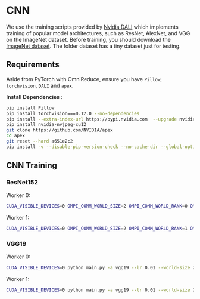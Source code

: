 # CNN
We use the training scripts provided by [Nvidia DALI](https://docs.nvidia.com/deeplearning/dali/user-guide/docs/examples/use_cases/pytorch/resnet50/pytorch-resnet50.html) which implements training of popular model architectures, such as ResNet, AlexNet, and VGG on the ImageNet dataset. Before training, you should download the [ImageNet dataset](https://www.image-net.org/). The folder dataset has a tiny dataset just for testing.

## Requirements
Aside from PyTorch with OmniReduce, ensure you have 
`Pillow`, `torchvision`, `DALI` and `apex`.

**Install Dependencies** :

```bash
pip install Pillow
pip install torchvision===0.12.0 --no-dependencies
pip install --extra-index-url https://pypi.nvidia.com  --upgrade nvidia-dali-cuda120
pip install nvidia-nvjpeg-cu12
git clone https://github.com/NVIDIA/apex
cd apex
git reset --hard a651e2c2
pip install -v --disable-pip-version-check --no-cache-dir --global-option="--cpp_ext" --global-option="--cuda_ext" ./
```

## CNN Training

### ResNet152
Worker 0:

```bash
CUDA_VISIBLE_DEVICES=0 OMPI_COMM_WORLD_SIZE=2 OMPI_COMM_WORLD_RANK=0 OMPI_COMM_WORLD_LOCAL_RANK=0 MOD_KERNEL_BYPASS=1 python main.py -a resnet152 --lr 0.1 --world-size 2 --rank 0 --dist-url tcp://${MASTER_ADDR}:${MASTER_PORT} --dist-backend nccl  ./dataset/
```

Worker 1:

```bash
CUDA_VISIBLE_DEVICES=0 OMPI_COMM_WORLD_SIZE=2 OMPI_COMM_WORLD_RANK=1 OMPI_COMM_WORLD_LOCAL_RANK=0 python main.py -a resnet152 --lr 0.1 --world-size 2 --rank 1 --dist-url tcp://${MASTER_ADDR}:${MASTER_PORT} --dist-backend nccl ./dataset/
```

### VGG19
Worker 0:

```bash
CUDA_VISIBLE_DEVICES=0 python main.py -a vgg19 --lr 0.01 --world-size 2 --rank 0 --dist-url tcp://${MASTER_ADDR}:${MASTER_PORT} --dist-backend nccl  ./dataset/
```

Worker 1:

```bash
CUDA_VISIBLE_DEVICES=0 python main.py -a vgg19 --lr 0.01 --world-size 2 --rank 1 --dist-url tcp://${MASTER_ADDR}:${MASTER_PORT} --dist-backend nccl  ./dataset/
```